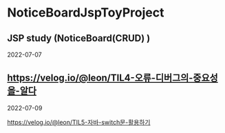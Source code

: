 # NoticeBoardJspToyProject
JSP study (NoticeBoard(CRUD) )
------------
2022-07-07

https://velog.io/@leon/TIL4-오류-디버그의-중요성을-알다
-----------
2022-07-09

https://velog.io/@leon/TIL5-자바-switch문-활용하기
